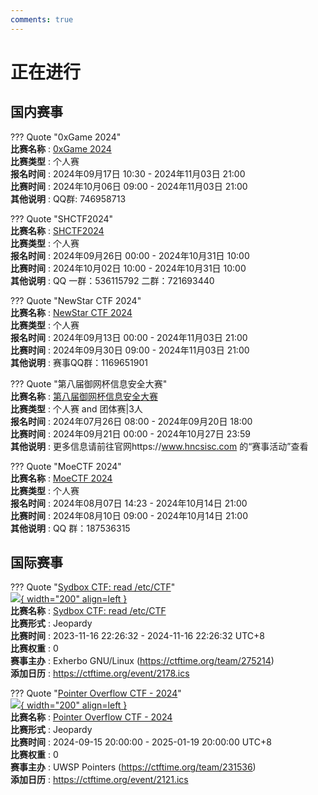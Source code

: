 ```yaml
---
comments: true
---
```

# 正在进行

## 国内赛事

??? Quote "0xGame 2024"  
    **比赛名称** : [0xGame 2024](https://0xgame.exp10it.cn/)  
    **比赛类型** : 个人赛  
    **报名时间** : 2024年09月17日 10:30 - 2024年11月03日 21:00  
    **比赛时间** : 2024年10月06日 09:00 - 2024年11月03日 21:00  
    **其他说明** : QQ群: 746958713  
    
??? Quote "SHCTF2024"  
    **比赛名称** : [SHCTF2024](https://shc.tf/)  
    **比赛类型** : 个人赛  
    **报名时间** : 2024年09月26日 00:00 - 2024年10月31日 10:00  
    **比赛时间** : 2024年10月02日 10:00 - 2024年10月31日 10:00  
    **其他说明** : QQ 一群：536115792  二群：721693440  
    
??? Quote "NewStar CTF 2024"  
    **比赛名称** : [NewStar CTF 2024](https://ns.openctf.net)  
    **比赛类型** : 个人赛  
    **报名时间** : 2024年09月13日 00:00 - 2024年11月03日 21:00  
    **比赛时间** : 2024年09月30日 09:00 - 2024年11月03日 21:00  
    **其他说明** : 赛事QQ群：1169651901  
    
??? Quote "第八届御网杯信息安全大赛"  
    **比赛名称** : [第八届御网杯信息安全大赛](https://www.hncsisc.com/hncsisc/index.html)  
    **比赛类型** : 个人赛 and 团体赛|3人  
    **报名时间** : 2024年07月26日 08:00 - 2024年09月20日 18:00  
    **比赛时间** : 2024年09月21日 00:00 - 2024年10月27日 23:59  
    **其他说明** : 更多信息请前往官网https://www.hncsisc.com 的“赛事活动”查看  
    
??? Quote "MoeCTF 2024"  
    **比赛名称** : [MoeCTF 2024](https://ctf.xidian.edu.cn)  
    **比赛类型** : 个人赛  
    **报名时间** : 2024年08月07日 14:23 - 2024年10月14日 21:00  
    **比赛时间** : 2024年08月10日 09:00 - 2024年10月14日 21:00  
    **其他说明** : QQ 群：187536315  
    

## 国际赛事

??? Quote "[Sydbox CTF: read /etc/CTF](https://git.sr.ht/~alip/syd#ctf-howto-sydbx-capture-the-flag-challenge)"  
    [![](https://ctftime.org){ width="200" align=left }](https://git.sr.ht/~alip/syd#ctf-howto-sydbx-capture-the-flag-challenge)  
    **比赛名称** : [Sydbox CTF: read /etc/CTF](https://git.sr.ht/~alip/syd#ctf-howto-sydbx-capture-the-flag-challenge)  
    **比赛形式** : Jeopardy  
    **比赛时间** : 2023-11-16 22:26:32 - 2024-11-16 22:26:32 UTC+8  
    **比赛权重** : 0  
    **赛事主办** : Exherbo GNU/Linux (https://ctftime.org/team/275214)  
    **添加日历** : https://ctftime.org/event/2178.ics  
    
??? Quote "[Pointer Overflow CTF - 2024](http://pointeroverflowctf.com/)"  
    [![](https://ctftime.org/media/events/poctflogo1transp.png){ width="200" align=left }](http://pointeroverflowctf.com/)  
    **比赛名称** : [Pointer Overflow CTF - 2024](http://pointeroverflowctf.com/)  
    **比赛形式** : Jeopardy  
    **比赛时间** : 2024-09-15 20:00:00 - 2025-01-19 20:00:00 UTC+8  
    **比赛权重** : 0  
    **赛事主办** : UWSP Pointers (https://ctftime.org/team/231536)  
    **添加日历** : https://ctftime.org/event/2121.ics  
    